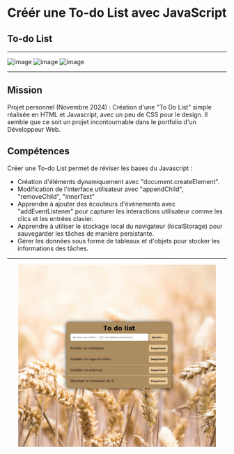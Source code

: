 # Créér une To-do List avec JavaScript  

## To-do List 
 
 --------------

![image](https://img.shields.io/badge/HTML5-E34F26?style=for-the-badge&logo=html5&logoColor=white)
![image](https://img.shields.io/badge/CSS3-1572B6?style=for-the-badge&logo=css3&logoColor=white)
![image](https://img.shields.io/badge/JavaScript-323330?style=for-the-badge&logo=javascript&logoColor=F7DF1E)

--------

## Mission  

Projet personnel (Novembre 2024) :
Création d'une "To Do List" simple réalisée en HTML et Javascript, avec un peu de CSS pour le design. 
Il semble que ce soit un projet incontournable dans le portfolio d'un Développeur Web.
  

## Compétences 
 
Créer une To-do List permet de réviser les bases du Javascript :

* Création d'éléments dynamiquement avec "document.createElement".
* Modification de l'interface utilisateur avec "appendChild", "removeChild", "innerText"
* Apprendre à ajouter des écouteurs d'événements avec "addEventListener" pour capturer les interactions utilisateur comme les clics et les entrées clavier.
* Apprendre à utiliser le stockage local du navigateur (localStorage) pour sauvegarder les tâches de manière persistante.
* Gérer les données sous forme de tableaux et d'objets pour stocker les informations des tâches.

--------

<p align="center" width="100%">
    <img width="90%" src="https://github.com/Bernard-VERA/Simple-To-Do-List/blob/main/todo.jpg"> 
</p>